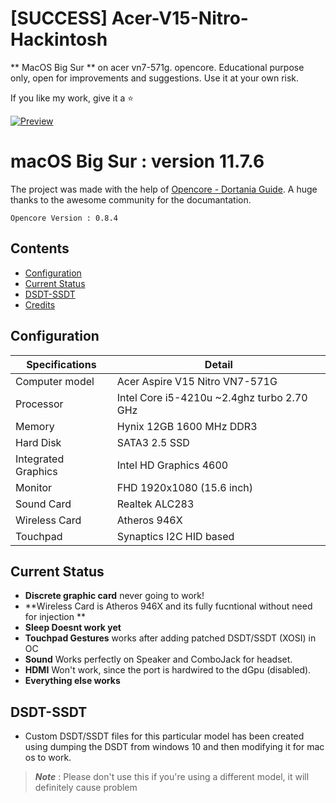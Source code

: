 # [SUCCESS] Acer-V15-Nitro-Hackintosh
** MacOS Big Sur ** on acer vn7-571g. opencore. Educational purpose only, open for improvements and suggestions. Use it at your own risk. 

If you like my work, give it a ⭐

[![Preview](snap.png)](https://github.com/afkniladri/Acer-Nitro5-Hackintosh-OC/)

# macOS Big Sur : version 11.7.6

The project was made with the help of [Opencore - Dortania Guide](https://dortania.github.io/OpenCore-Install-Guide/). A huge thanks to the awesome community for the documantation.

`Opencore Version : 0.8.4` 

## Contents

- [Configuration](#configuration)
- [Current Status](#current-status)
- [DSDT-SSDT](#dsdt-ssdt)
- [Credits](#credits)

## Configuration

| Specifications | Detail                                                  |
| ------------------- | ------------------------------------------- |
| Computer model      | Acer Aspire V15 Nitro VN7-571G   |
| Processor           | Intel Core i5-4210u ~2.4ghz turbo 2.70 GHz  |
| Memory              | Hynix 12GB 1600 MHz DDR3            |
| Hard Disk           | SATA3 2.5 SSD          |
| Integrated Graphics | Intel HD Graphics 4600                     |
| Monitor             | FHD 1920x1080 (15.6 inch)     |
| Sound Card          | Realtek ALC283                             |
| Wireless Card       | Atheros 946X|
| Touchpad            | Synaptics I2C HID based                              |

## Current Status
- **Discrete graphic card** never going to work!
- **Wireless Card is Atheros 946X and its fully fucntional without need for injection **
- **Sleep Doesnt work yet**
- **Touchpad Gestures** works after adding patched DSDT/SSDT (XOSI) in OC
- **Sound** Works perfectly on Speaker and ComboJack for headset.
- **HDMI** Won't work, since the port is hardwired to the dGpu (disabled).
- **Everything else works** 

## DSDT-SSDT
- Custom DSDT/SSDT files for this particular model has been created using dumping the DSDT from windows 10 and then modifying it for mac os to work.

> ***Note*** : Please don't use this if you're using a different model, it will definitely cause problem
